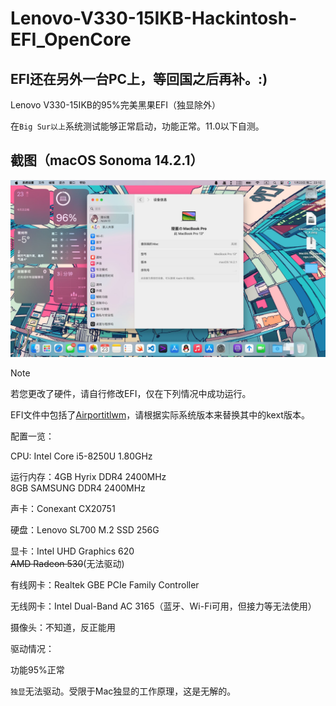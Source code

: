 # Lenovo-V330-15IKB-Hackintosh-EFI_OpenCore

## EFI还在另外一台PC上，等回国之后再补。:)

Lenovo V330-15IKB的95%完美黑果EFI（独显除外）

在`Big Sur以上`系统测试能够正常启动，功能正常。11.0以下自测。

## 截图（macOS Sonoma 14.2.1）

![Sonoma.png](https://github.com/r1i1na/Lenovo-V330-15IKB-Hackintosh-EFI_OpenCore/blob/main/Oper.PNG)

> [!NOTE]
> 若您更改了硬件，请自行修改EFI，仅在下列情况中成功运行。

EFI文件中包括了[Airportitlwm](https://github.com/OpenIntelWireless/itlwm)，请根据实际系统版本来替换其中的kext版本。

配置一览：

CPU: Intel Core i5-8250U 1.80GHz

运行内存：4GB Hyrix DDR4 2400MHz<br>8GB SAMSUNG DDR4 2400MHz

声卡：Conexant CX20751

硬盘：Lenovo SL700 M.2 SSD 256G 

显卡：Intel UHD Graphics 620<br>~~AMD Radeon 530~~(无法驱动)

有线网卡：Realtek GBE PCIe Family Controller

无线网卡：Intel Dual-Band AC 3165（蓝牙、Wi-Fi可用，但接力等无法使用）

摄像头：不知道，反正能用

驱动情况：

功能95%正常

`独显`无法驱动。受限于Mac独显的工作原理，这是无解的。

